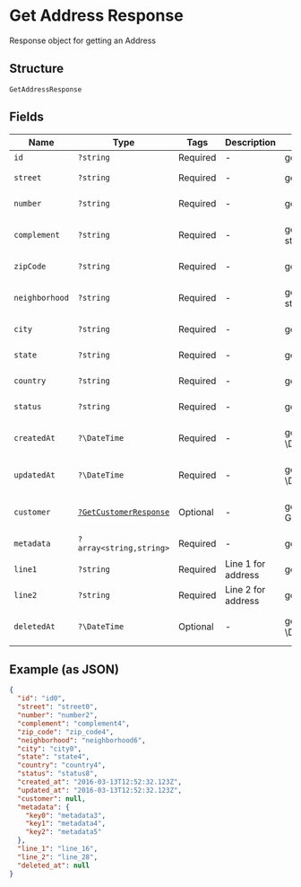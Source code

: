 
# Get Address Response

Response object for getting an Address

## Structure

`GetAddressResponse`

## Fields

| Name | Type | Tags | Description | Getter | Setter |
|  --- | --- | --- | --- | --- | --- |
| `id` | `?string` | Required | - | getId(): ?string | setId(?string id): void |
| `street` | `?string` | Required | - | getStreet(): ?string | setStreet(?string street): void |
| `number` | `?string` | Required | - | getNumber(): ?string | setNumber(?string number): void |
| `complement` | `?string` | Required | - | getComplement(): ?string | setComplement(?string complement): void |
| `zipCode` | `?string` | Required | - | getZipCode(): ?string | setZipCode(?string zipCode): void |
| `neighborhood` | `?string` | Required | - | getNeighborhood(): ?string | setNeighborhood(?string neighborhood): void |
| `city` | `?string` | Required | - | getCity(): ?string | setCity(?string city): void |
| `state` | `?string` | Required | - | getState(): ?string | setState(?string state): void |
| `country` | `?string` | Required | - | getCountry(): ?string | setCountry(?string country): void |
| `status` | `?string` | Required | - | getStatus(): ?string | setStatus(?string status): void |
| `createdAt` | `?\DateTime` | Required | - | getCreatedAt(): ?\DateTime | setCreatedAt(?\DateTime createdAt): void |
| `updatedAt` | `?\DateTime` | Required | - | getUpdatedAt(): ?\DateTime | setUpdatedAt(?\DateTime updatedAt): void |
| `customer` | [`?GetCustomerResponse`](../../doc/models/get-customer-response.md) | Optional | - | getCustomer(): ?GetCustomerResponse | setCustomer(?GetCustomerResponse customer): void |
| `metadata` | `?array<string,string>` | Required | - | getMetadata(): ?array | setMetadata(?array metadata): void |
| `line1` | `?string` | Required | Line 1 for address | getLine1(): ?string | setLine1(?string line1): void |
| `line2` | `?string` | Required | Line 2 for address | getLine2(): ?string | setLine2(?string line2): void |
| `deletedAt` | `?\DateTime` | Optional | - | getDeletedAt(): ?\DateTime | setDeletedAt(?\DateTime deletedAt): void |

## Example (as JSON)

```json
{
  "id": "id0",
  "street": "street0",
  "number": "number2",
  "complement": "complement4",
  "zip_code": "zip_code4",
  "neighborhood": "neighborhood6",
  "city": "city0",
  "state": "state4",
  "country": "country4",
  "status": "status8",
  "created_at": "2016-03-13T12:52:32.123Z",
  "updated_at": "2016-03-13T12:52:32.123Z",
  "customer": null,
  "metadata": {
    "key0": "metadata3",
    "key1": "metadata4",
    "key2": "metadata5"
  },
  "line_1": "line_16",
  "line_2": "line_28",
  "deleted_at": null
}
```

